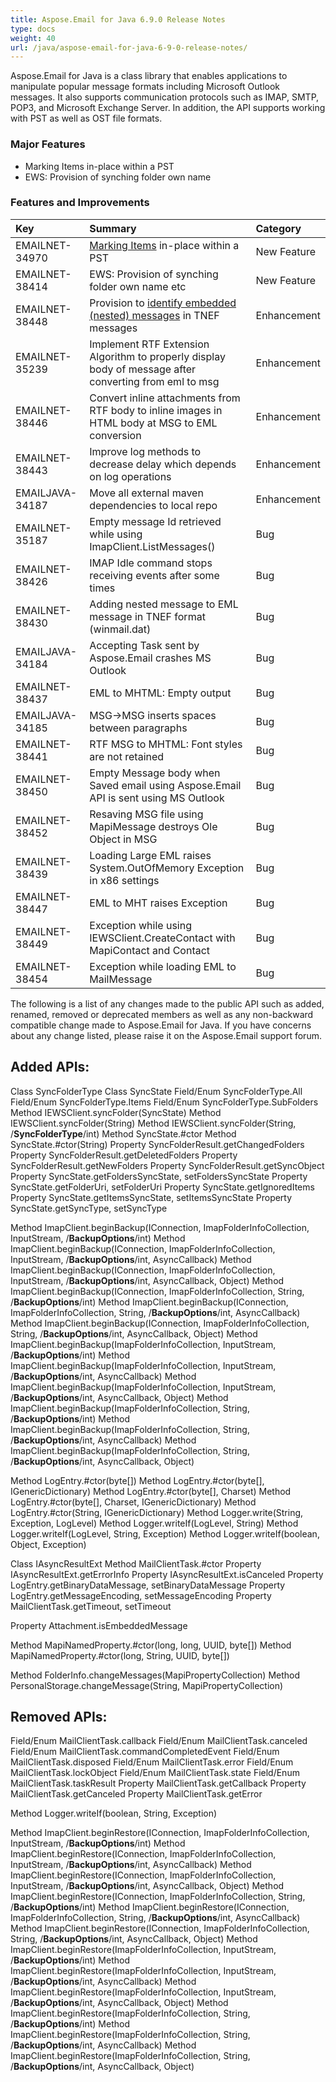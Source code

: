 ```yaml
---
title: Aspose.Email for Java 6.9.0 Release Notes
type: docs
weight: 40
url: /java/aspose-email-for-java-6-9-0-release-notes/
---
```


Aspose.Email for Java is a class library that enables applications to manipulate popular message formats including Microsoft Outlook messages. It also supports communication protocols such as IMAP, SMTP, POP3, and Microsoft Exchange Server. In addition, the API supports working with PST as well as OST file formats.
### **Major Features**
- Marking Items in-place within a PST
- EWS: Provision of synching folder own name
### **Features and Improvements**

|**Key** |**Summary** |**Category** |
| :- | :- | :- |
|EMAILNET-34970|[Marking Items](/email/java/working-with-messages-in-a-pst-file/#updating-message-properties-in-pst-file) in-place within a PST|New Feature |
|EMAILNET-38414|EWS: Provision of synching folder own name etc|New Feature |
|EMAILNET-38448|Provision to [identify embedded (nested) messages](/email/java/working-with-attachments-and-embedded-objects/#determining-if-attachment-is-embedded-message) in TNEF messages|Enhancement |
|EMAILNET-35239|Implement RTF Extension Algorithm to properly display body of message after converting from eml to msg|Enhancement|
|EMAILNET-38446|Convert inline attachments from RTF body to inline images in HTML body at MSG to EML conversion|Enhancement|
|EMAILNET-38443|Improve log methods to decrease delay which depends on log operations|Enhancement|
|EMAILJAVA-34187|Move all external maven dependencies to local repo|Enhancement|
|EMAILNET-35187|Empty message Id retrieved while using ImapClient.ListMessages()|Bug|
|EMAILNET-38426|IMAP Idle command stops receiving events after some times|Bug|
|EMAILNET-38430|Adding nested message to EML message in TNEF format (winmail.dat)|Bug|
|EMAILJAVA-34184|Accepting Task sent by Aspose.Email crashes MS Outlook|Bug|
|EMAILNET-38437|EML to MHTML: Empty output|Bug|
|EMAILJAVA-34185|MSG->MSG inserts spaces between paragraphs|Bug|
|EMAILNET-38441|RTF MSG to MHTML: Font styles are not retained|Bug|
|EMAILNET-38450|Empty Message body when Saved email using Aspose.Email API is sent using MS Outlook|Bug|
|EMAILNET-38452|Resaving MSG file using MapiMessage destroys Ole Object in MSG|Bug|
|EMAILNET-38439|Loading Large EML raises System.OutOfMemory Exception in x86 settings|Bug|
|EMAILNET-38447|EML to MHT raises Exception|Bug|
|EMAILNET-38449|Exception while using IEWSClient.CreateContact with MapiContact and Contact|Bug|
|EMAILNET-38454|Exception while loading EML to MailMessage|Bug |

The following is a list of any changes made to the public API such as added, renamed, removed or deprecated members as well as any non-backward compatible change made to Aspose.Email for Java. If you have concerns about any change listed, please raise it on the Aspose.Email support forum.
## **Added APIs:**
Class SyncFolderType
Class SyncState
Field/Enum SyncFolderType.All
Field/Enum SyncFolderType.Items
Field/Enum SyncFolderType.SubFolders
Method IEWSClient.syncFolder(SyncState)
Method IEWSClient.syncFolder(String)
Method IEWSClient.syncFolder(String, /**SyncFolderType**/int)
Method SyncState.#ctor
Method SyncState.#ctor(String)
Property SyncFolderResult.getChangedFolders
Property SyncFolderResult.getDeletedFolders
Property SyncFolderResult.getNewFolders
Property SyncFolderResult.getSyncObject
Property SyncState.getFoldersSyncState, setFoldersSyncState
Property SyncState.getFolderUri, setFolderUri
Property SyncState.getIgnoredItems
Property SyncState.getItemsSyncState, setItemsSyncState
Property SyncState.getSyncType, setSyncType

Method ImapClient.beginBackup(IConnection, ImapFolderInfoCollection, InputStream, /**BackupOptions**/int)
Method ImapClient.beginBackup(IConnection, ImapFolderInfoCollection, InputStream, /**BackupOptions**/int, AsyncCallback)
Method ImapClient.beginBackup(IConnection, ImapFolderInfoCollection, InputStream, /**BackupOptions**/int, AsyncCallback, Object)
Method ImapClient.beginBackup(IConnection, ImapFolderInfoCollection, String, /**BackupOptions**/int)
Method ImapClient.beginBackup(IConnection, ImapFolderInfoCollection, String, /**BackupOptions**/int, AsyncCallback)
Method ImapClient.beginBackup(IConnection, ImapFolderInfoCollection, String, /**BackupOptions**/int, AsyncCallback, Object)
Method ImapClient.beginBackup(ImapFolderInfoCollection, InputStream, /**BackupOptions**/int)
Method ImapClient.beginBackup(ImapFolderInfoCollection, InputStream, /**BackupOptions**/int, AsyncCallback)
Method ImapClient.beginBackup(ImapFolderInfoCollection, InputStream, /**BackupOptions**/int, AsyncCallback, Object)
Method ImapClient.beginBackup(ImapFolderInfoCollection, String, /**BackupOptions**/int)
Method ImapClient.beginBackup(ImapFolderInfoCollection, String, /**BackupOptions**/int, AsyncCallback)
Method ImapClient.beginBackup(ImapFolderInfoCollection, String, /**BackupOptions**/int, AsyncCallback, Object)

Method LogEntry.#ctor(byte[])
Method LogEntry.#ctor(byte[], IGenericDictionary)
Method LogEntry.#ctor(byte[], Charset)
Method LogEntry.#ctor(byte[], Charset, IGenericDictionary)
Method LogEntry.#ctor(String, IGenericDictionary)
Method Logger.write(String, Exception, LogLevel)
Method Logger.writeIf(LogLevel, String)
Method Logger.writeIf(LogLevel, String, Exception)
Method Logger.writeIf(boolean, Object, Exception)

Class IAsyncResultExt
Method MailClientTask.#ctor
Property IAsyncResultExt.getErrorInfo
Property IAsyncResultExt.isCanceled
Property LogEntry.getBinaryDataMessage, setBinaryDataMessage
Property LogEntry.getMessageEncoding, setMessageEncoding
Property MailClientTask.getTimeout, setTimeout

Property Attachment.isEmbeddedMessage

Method MapiNamedProperty.#ctor(long, long, UUID, byte[])
Method MapiNamedProperty.#ctor(long, String, UUID, byte[])

Method FolderInfo.changeMessages(MapiPropertyCollection)
Method PersonalStorage.changeMessage(String, MapiPropertyCollection)
## **Removed APIs:**
Field/Enum MailClientTask.callback
Field/Enum MailClientTask.canceled
Field/Enum MailClientTask.commandCompletedEvent
Field/Enum MailClientTask.disposed
Field/Enum MailClientTask.error
Field/Enum MailClientTask.lockObject
Field/Enum MailClientTask.state
Field/Enum MailClientTask.taskResult
Property MailClientTask.getCallback
Property MailClientTask.getCanceled
Property MailClientTask.getError

Method Logger.writeIf(boolean, String, Exception)

Method ImapClient.beginRestore(IConnection, ImapFolderInfoCollection, InputStream, /**BackupOptions**/int)
Method ImapClient.beginRestore(IConnection, ImapFolderInfoCollection, InputStream, /**BackupOptions**/int, AsyncCallback)
Method ImapClient.beginRestore(IConnection, ImapFolderInfoCollection, InputStream, /**BackupOptions**/int, AsyncCallback, Object)
Method ImapClient.beginRestore(IConnection, ImapFolderInfoCollection, String, /**BackupOptions**/int)
Method ImapClient.beginRestore(IConnection, ImapFolderInfoCollection, String, /**BackupOptions**/int, AsyncCallback)
Method ImapClient.beginRestore(IConnection, ImapFolderInfoCollection, String, /**BackupOptions**/int, AsyncCallback, Object)
Method ImapClient.beginRestore(ImapFolderInfoCollection, InputStream, /**BackupOptions**/int)
Method ImapClient.beginRestore(ImapFolderInfoCollection, InputStream, /**BackupOptions**/int, AsyncCallback)
Method ImapClient.beginRestore(ImapFolderInfoCollection, InputStream, /**BackupOptions**/int, AsyncCallback, Object)
Method ImapClient.beginRestore(ImapFolderInfoCollection, String, /**BackupOptions**/int)
Method ImapClient.beginRestore(ImapFolderInfoCollection, String, /**BackupOptions**/int, AsyncCallback)
Method ImapClient.beginRestore(ImapFolderInfoCollection, String, /**BackupOptions**/int, AsyncCallback, Object)
